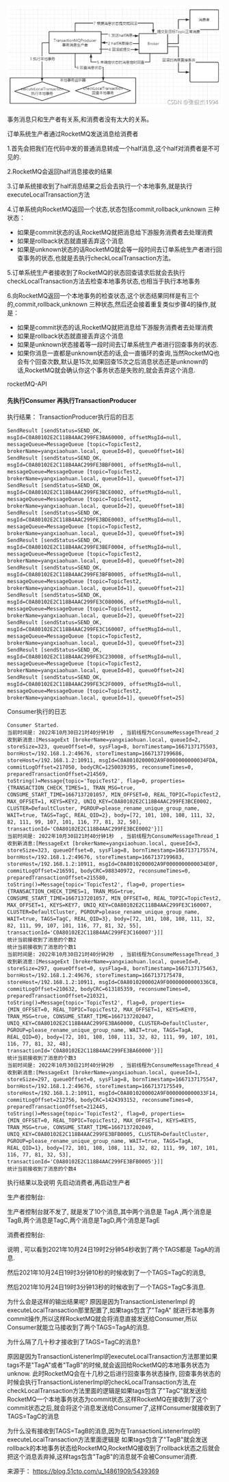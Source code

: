 
![](./流程图.png)

事务消息只和生产者有关系,和消费者没有太大的关系。



订单系统生产者通过RocketMQ发送消息给消费者

1.首先会把我们在代码中发的普通消息转成一个half消息,这个half对消费者是不可见的.

2.RocketMQ会返回half消息接收的结果

3.订单系统接收到了half消息结果之后会去执行一个本地事务,就是执行executeLocalTransaction方法

4.订单系统向RocketMQ返回一个状态,状态包括commit,rollback,unknown 三种状态：
- 如果是commit状态的话,RocketMQ就把消息给下游服务消费者去处理消费
- 如果是rollback状态就直接丢弃这个消息
- 如果是unknown状态的话RocketMQ就会等一段时间去订单系统生产者进行回查事务的状态,也就是去执行checkLocalTransaction方法。

5.订单系统生产者接收到了RocketMQ的状态回查请求后就会去执行checkLocalTransaction方法去检查本地事务状态,也相当于执行本地事务

6.向RocketMQ返回一个本地事务的检查状态,这个状态结果同样是有三个的,commit,rollback,unknown 三种状态,然后还会接着重复类似步骤4的操作,就是：
- 如果是commit状态的话,RocketMQ就把消息给下游服务消费者去处理消费
- 如果是rollback状态就直接丢弃这个消息
- 如果是unknown状态接着等一段时间去订单系统生产者进行回查事务的状态.
- 如果你消息一直都是unknown状态的话,会一直循环的查询,当然RocketMQ也会有个回查次数,默认是15次,如果回查15次之后消息状态还是unknown的话,RocketMQ就会确认你这个事务状态是失败的,就会丢弃这个消息.









rocketMQ-API
#### 先执行Consumer 再执行TransactionProducer


执行结果：
TransactionProducer执行后的日志
```text
SendResult [sendStatus=SEND_OK, msgId=C0A80102E2C118B4AAC299FE3BA60000, offsetMsgId=null, messageQueue=MessageQueue [topic=TopicTest2, brokerName=yangxiaohuan.local, queueId=0], queueOffset=16]
SendResult [sendStatus=SEND_OK, msgId=C0A80102E2C118B4AAC299FE3BBF0001, offsetMsgId=null, messageQueue=MessageQueue [topic=TopicTest2, brokerName=yangxiaohuan.local, queueId=1], queueOffset=17]
SendResult [sendStatus=SEND_OK, msgId=C0A80102E2C118B4AAC299FE3BCE0002, offsetMsgId=null, messageQueue=MessageQueue [topic=TopicTest2, brokerName=yangxiaohuan.local, queueId=2], queueOffset=18]
SendResult [sendStatus=SEND_OK, msgId=C0A80102E2C118B4AAC299FE3BDE0003, offsetMsgId=null, messageQueue=MessageQueue [topic=TopicTest2, brokerName=yangxiaohuan.local, queueId=3], queueOffset=19]
SendResult [sendStatus=SEND_OK, msgId=C0A80102E2C118B4AAC299FE3BEF0004, offsetMsgId=null, messageQueue=MessageQueue [topic=TopicTest2, brokerName=yangxiaohuan.local, queueId=0], queueOffset=20]
SendResult [sendStatus=SEND_OK, msgId=C0A80102E2C118B4AAC299FE3BFB0005, offsetMsgId=null, messageQueue=MessageQueue [topic=TopicTest2, brokerName=yangxiaohuan.local, queueId=1], queueOffset=21]
SendResult [sendStatus=SEND_OK, msgId=C0A80102E2C118B4AAC299FE3C080006, offsetMsgId=null, messageQueue=MessageQueue [topic=TopicTest2, brokerName=yangxiaohuan.local, queueId=2], queueOffset=22]
SendResult [sendStatus=SEND_OK, msgId=C0A80102E2C118B4AAC299FE3C160007, offsetMsgId=null, messageQueue=MessageQueue [topic=TopicTest2, brokerName=yangxiaohuan.local, queueId=3], queueOffset=23]
SendResult [sendStatus=SEND_OK, msgId=C0A80102E2C118B4AAC299FE3C230008, offsetMsgId=null, messageQueue=MessageQueue [topic=TopicTest2, brokerName=yangxiaohuan.local, queueId=0], queueOffset=24]
SendResult [sendStatus=SEND_OK, msgId=C0A80102E2C118B4AAC299FE3C2F0009, offsetMsgId=null, messageQueue=MessageQueue [topic=TopicTest2, brokerName=yangxiaohuan.local, queueId=1], queueOffset=25]
```

Consumer执行的日志
```text
Consumer Started.
当前时间是: 2022年10月30日21时40分钟1秒  , 当前线程为ConsumeMessageThread_2 收到新消息:[MessageExt [brokerName=yangxiaohuan.local, queueId=2, storeSize=323, queueOffset=0, sysFlag=8, bornTimestamp=1667137175503, bornHost=/192.168.1.2:49676, storeTimestamp=1667137199686, storeHost=/192.168.1.2:10911, msgId=C0A8010200002A9F0000000000034FDA, commitLogOffset=217050, bodyCRC=1250039395, reconsumeTimes=0, preparedTransactionOffset=214569, toString()=Message{topic='TopicTest2', flag=0, properties={TRANSACTION_CHECK_TIMES=1, TRAN_MSG=true, CONSUME_START_TIME=1667137201057, MIN_OFFSET=0, REAL_TOPIC=TopicTest2, MAX_OFFSET=1, KEYS=KEY2, UNIQ_KEY=C0A80102E2C118B4AAC299FE3BCE0002, CLUSTER=DefaultCluster, PGROUP=please_rename_unique_group_name, WAIT=true, TAGS=TagC, REAL_QID=2}, body=[72, 101, 108, 108, 111, 32, 82, 111, 99, 107, 101, 116, 77, 81, 32, 50], transactionId='C0A80102E2C118B4AAC299FE3BCE0002'}]] 
当前时间是: 2022年10月30日21时40分钟1秒  , 当前线程为ConsumeMessageThread_1 收到新消息:[MessageExt [brokerName=yangxiaohuan.local, queueId=3, storeSize=323, queueOffset=0, sysFlag=8, bornTimestamp=1667137175574, bornHost=/192.168.1.2:49676, storeTimestamp=1667137199683, storeHost=/192.168.1.2:10911, msgId=C0A8010200002A9F0000000000034E0F, commitLogOffset=216591, bodyCRC=988340972, reconsumeTimes=0, preparedTransactionOffset=215580, toString()=Message{topic='TopicTest2', flag=0, properties={TRANSACTION_CHECK_TIMES=1, TRAN_MSG=true, CONSUME_START_TIME=1667137201057, MIN_OFFSET=0, REAL_TOPIC=TopicTest2, MAX_OFFSET=1, KEYS=KEY7, UNIQ_KEY=C0A80102E2C118B4AAC299FE3C160007, CLUSTER=DefaultCluster, PGROUP=please_rename_unique_group_name, WAIT=true, TAGS=TagC, REAL_QID=3}, body=[72, 101, 108, 108, 111, 32, 82, 111, 99, 107, 101, 116, 77, 81, 32, 55], transactionId='C0A80102E2C118B4AAC299FE3C160007'}]] 
统计当前接收到了消息的个数2
统计当前接收到了消息的个数1
当前时间是: 2022年10月30日21时40分钟2秒  , 当前线程为ConsumeMessageThread_3 收到新消息:[MessageExt [brokerName=yangxiaohuan.local, queueId=0, storeSize=297, queueOffset=0, sysFlag=8, bornTimestamp=1667137175463, bornHost=/192.168.1.2:49676, storeTimestamp=1667137175478, storeHost=/192.168.1.2:10911, msgId=C0A8010200002A9F00000000000336C8, commitLogOffset=210632, bodyCRC=613185359, reconsumeTimes=0, preparedTransactionOffset=210321, toString()=Message{topic='TopicTest2', flag=0, properties={MIN_OFFSET=0, REAL_TOPIC=TopicTest2, MAX_OFFSET=1, KEYS=KEY0, TRAN_MSG=true, CONSUME_START_TIME=1667137202047, UNIQ_KEY=C0A80102E2C118B4AAC299FE3BA60000, CLUSTER=DefaultCluster, PGROUP=please_rename_unique_group_name, WAIT=true, TAGS=TagA, REAL_QID=0}, body=[72, 101, 108, 108, 111, 32, 82, 111, 99, 107, 101, 116, 77, 81, 32, 48], transactionId='C0A80102E2C118B4AAC299FE3BA60000'}]] 
统计当前接收到了消息的个数3
当前时间是: 2022年10月30日21时40分钟2秒  , 当前线程为ConsumeMessageThread_4 收到新消息:[MessageExt [brokerName=yangxiaohuan.local, queueId=1, storeSize=297, queueOffset=0, sysFlag=8, bornTimestamp=1667137175547, bornHost=/192.168.1.2:49676, storeTimestamp=1667137175549, storeHost=/192.168.1.2:10911, msgId=C0A8010200002A9F0000000000033F14, commitLogOffset=212756, bodyCRC=1424393152, reconsumeTimes=0, preparedTransactionOffset=212445, toString()=Message{topic='TopicTest2', flag=0, properties={MIN_OFFSET=0, REAL_TOPIC=TopicTest2, MAX_OFFSET=1, KEYS=KEY5, TRAN_MSG=true, CONSUME_START_TIME=1667137202049, UNIQ_KEY=C0A80102E2C118B4AAC299FE3BFB0005, CLUSTER=DefaultCluster, PGROUP=please_rename_unique_group_name, WAIT=true, TAGS=TagA, REAL_QID=1}, body=[72, 101, 108, 108, 111, 32, 82, 111, 99, 107, 101, 116, 77, 81, 32, 53], transactionId='C0A80102E2C118B4AAC299FE3BFB0005'}]] 
统计当前接收到了消息的个数4
```





执行结果以及说明
先启动消费者,再启动生产者

生产者控制台:

生产者控制台就不发了, 就是发了10个消息,其中两个消息是 TagA ,两个消息是TagB,两个消息是TagC,两个消息是TagD,两个消息是TagE

消费者控制台:

说明 , 可以看到2021年10月24日19时2分钟54秒收到了两个TAGS都是 TagA的消息.

然后2021年10月24日19时3分钟10秒的时候收到了一个TAGS=TagC的消息,

然后2021年10月24日19时3分钟13秒的时候收到了一个TAGS=TagC多消息.

为什么会是这样的输出结果呢? 原因是因为TransactionListenerImpl 的executeLocalTransaction那里配置了,如果tags包含了"TagA" 就进行本地事务commit操作,所以这样RocketMQ就会将消息直接发送给Consumer,所以Consumer就能立马接收到了两个TAGS=TagA的消息.

为什么隔了几十秒才接收到了TAGS=TagC的消息?

原因是因为TransactionListenerImpl的executeLocalTransaction方法那里如果tags不是"TagA"或者"TagB"的时候,就会返回给RocketMQ的本地事务状态为unknow. 此时RocketMQ会在十几秒之后进行回查事务状态操作, 回查事务状态的时候会执行TransactionListenerImpl的checkLocalTransaction方法,在checkLocalTransaction方法里面的逻辑是如果tags包含了"TagC"就发送给RocketMQ一个本地事务状态为commit状态,这样RocketMQ在接收到了这个commit状态之后,就会将这个消息发送给Consumer了,这样Consumer就接收到了TAGS=TagC的消息

为什么没有接收到TAGS=TagB的消息,因为在TransactionListenerImpl的executeLocalTransaction方法里面逻辑是 如果tags包含了"TagB"就会发送rollback的本地事务状态给RocketMQ,RocketMQ接收到了rollback状态之后就会把这个消息丢弃掉,这样tags包含"TagB"的消息就不会被Consumer消费.

来源于：
https://blog.51cto.com/u_14861909/5439369
